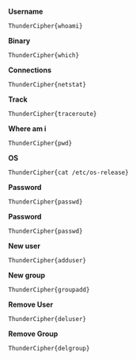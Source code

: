 **Username**
```
ThunderCipher{whoami}
```

**Binary**
```
ThunderCipher{which}
```

**Connections**
```
ThunderCipher{netstat}
```

**Track**
```
ThunderCipher{traceroute}
```

**Where am i**
```
ThunderCipher{pwd}
```

**OS**
```
ThunderCipher{cat /etc/os-release}
```

**Password**
```
ThunderCipher{passwd}
```

**Password**
```
ThunderCipher{passwd}
```

**New user**
```
ThunderCipher{adduser}
```

**New group**
```
ThunderCipher{groupadd}
```

**Remove User**
```
ThunderCipher{deluser}
```

**Remove Group**
```
ThunderCipher{delgroup}
```